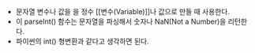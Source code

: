 - 문자열 변수나 값을 을 정수 [[변수(Variable)]]나 값으로 만들 때 사용한다.
- 이 parseInt() 함수는 문자열을 파싱해서 숫자나 NaN(Not a Number)을 리턴한다.
- 파이썬의 int() 형변환과 같다고 생각하면 된다.